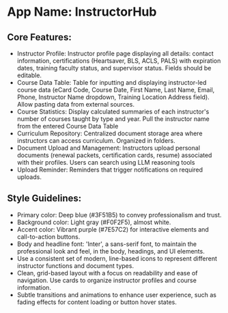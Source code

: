 # **App Name**: InstructorHub

## Core Features:

- Instructor Profile: Instructor profile page displaying all details: contact information, certifications (Heartsaver, BLS, ACLS, PALS) with expiration dates, training faculty status, and supervisor status. Fields should be editable.
- Course Data Table: Table for inputting and displaying instructor-led course data (eCard Code, Course Date, First Name, Last Name, Email, Phone, Instructor Name dropdown, Training Location Address field). Allow pasting data from external sources.
- Course Statistics: Display calculated summaries of each instructor's number of courses taught by type and year. Pull the instructor name from the entered Course Data Table
- Curriculum Repository: Centralized document storage area where instructors can access curriculum. Organized in folders.
- Document Upload and Management: Instructors upload personal documents (renewal packets, certification cards, resume) associated with their profiles. Users can search using LLM reasoning tools
- Upload Reminder: Reminders that trigger notifications on required uploads.

## Style Guidelines:

- Primary color: Deep blue (#3F51B5) to convey professionalism and trust.
- Background color: Light gray (#F0F2F5), almost white.
- Accent color: Vibrant purple (#7E57C2) for interactive elements and call-to-action buttons.
- Body and headline font: 'Inter', a sans-serif font, to maintain the professional look and feel, in the body, headings, and UI elements.
- Use a consistent set of modern, line-based icons to represent different instructor functions and document types.
- Clean, grid-based layout with a focus on readability and ease of navigation. Use cards to organize instructor profiles and course information.
- Subtle transitions and animations to enhance user experience, such as fading effects for content loading or button hover states.